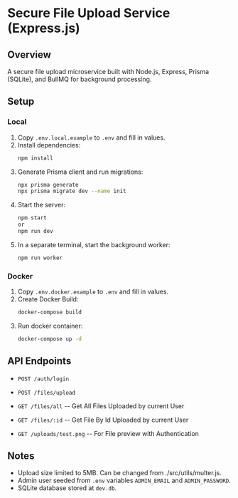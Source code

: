 # Secure File Upload Service (Express.js)

## Overview

A secure file upload microservice built with Node.js, Express, Prisma (SQLite), and BullMQ for background processing.

## Setup

### Local

1. Copy `.env.local.example` to `.env` and fill in values.
2. Install dependencies:
   ```bash
   npm install
   ```
3. Generate Prisma client and run migrations:
   ```bash
   npx prisma generate
   npx prisma migrate dev --name init
   ```
4. Start the server:
   ```bash
   npm start
   or
   npm run dev
   ```
5. In a separate terminal, start the background worker:
   ```bash
   npm run worker
   ```

### Docker

1. Copy `.env.docker.example` to `.env` and fill in values.
2. Create Docker Build:
   ```bash
   docker-compose build
   ```
3. Run docker container:
   ```bash
   docker-compose up -d
   ```

## API Endpoints

- `POST /auth/login`

- `POST /files/upload`

- `GET /files/all` -- Get All Files Uploaded by current User

- `GET /files/:id` -- Get File By Id Uploaded by current User

- `GET /uploads/test.png` -- For File preview with Authentication

## Notes

- Upload size limited to 5MB. Can be changed from ./src/utils/multer.js.
- Admin user seeded from `.env` variables `ADMIN_EMAIL` and `ADMIN_PASSWORD`.
- SQLite database stored at `dev.db`.
